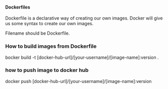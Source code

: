 #### Dockerfiles
Dockerfile is a declarative way of creating our own images. Docker will give us some syntax 
to create our own images.

Filename should be Dockerfile.

### How to build images from Dockerfile

bocker build -t [docker-hub-url]/[your-username]/[image-name]:version .

### how to push image to docker hub

docker push [docker-hub-url]/[your-username]/[image-name]:version 